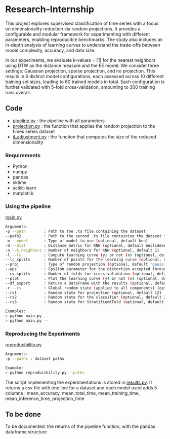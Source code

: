 # Research-Internship

This project explores supervised classification of time series with a focus on dimensionality reduction via random projections.
It provides a configurable and modular framework for experimenting with different parameters, enabling reproducible benchmarks.
The study also includes an in-depth analysis of learning curves to understand the trade-offs between model complexity, accuracy, and data size.

In our experiments, we evaluate k-values = [1] for the nearest neighbors using DTW as the distance measure and the EE model. We consider three settings: Gaussian projection, sparse projection, and no projection. This results in 6 distinct model configurations, each assessed across 10 different training set sizes, leading to 60 trained models in total. Each configuration is further validated with 5-fold cross-validation, amounting to 300 training runs overall.

## Code

- [pipeline.py](code/pipeline.py) : the pipeline with all parameters
- [projection.py](code/projection.py) : the function that applies the random projection to the times series dataset
- [jl_adjustment.py](code/jl_adjustment.py) : the function that computes the size of the reduced dimensionality

### Requirements

- Python
- numpy
- pandas
- sktime
- scikit-learn
- matplotlib

### Using the pipeline

[main.py](code/main.py)

```bash
Arguments:
-p --path        : Path to the .ts file containing the dataset
--path2          : Path to the second .ts file containing the dataset to concatenate with the first dataset (optional, default None)
-m --model       : Type of model to use (optional, default knn)
-d --dist        : Distance metric for KNN (optional, default euclidean)
-n --k_neighbors : Number of neighbors for KNN (optional, default 1)
-l --lc          : Compute learning curve (y) or not (n) (optional, default 'y')
--lc_splits      : Number of points for the learning curve (optional, default 10)
--proj           : Type of random projection (optional, default 'gaussian')
--eps            : Epsilon parameter for the distortion accepted through projection (optional, default 0.2)
--cv_splits      : Number of folds for cross-validation (optional, default 5)
--plot           : Plot the learning curve (y) or not (n) (optional, default 'n')
--df_export      : Return a DataFrame with the results (optional, default='n')
-r --rs          : Global random state (applied to all components) (optional, default None)
--rs1            : Random state for projection (optional, default 12)
--rs2            : Random state for the classifier (optional, default 21)
--rs3            : Random state for StratifiedKFold (optional, default 42)

Examples:
> python main.py --
> python main.py --
```

### Reproducing the Experiments

[reproducibility.py](code/reproducibility.py)

```bash
Arguments:
-p --paths : dataset paths

Example:
> python reproducibility.py --paths
```

The script implementing the experimentations is stored in [results.py](code/results.py).
It returns a csv file with one line for a dataset and each model used adds 5 columns : mean_accuracy, mean_total_time, mean_training_time, mean_inference_time, projection_time

## To be done

To be documented: the returns of the pipeline function, with the pandas dataframe structure
